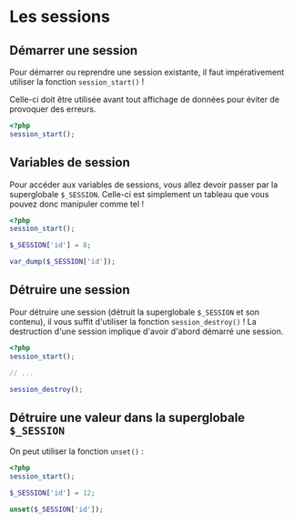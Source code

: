 # Les sessions

## Démarrer une session

Pour démarrer ou reprendre une session existante, il faut impérativement utiliser la fonction `session_start()` !

Celle-ci doit être utilisée avant tout affichage de données pour éviter de provoquer des erreurs.

```php
<?php
session_start();
```

## Variables de session

Pour accéder aux variables de sessions, vous allez devoir passer par la superglobale `$_SESSION`. Celle-ci est simplement un tableau que vous pouvez donc manipuler comme tel !

```php
<?php
session_start();

$_SESSION['id'] = 8;

var_dump($_SESSION['id']);
```

## Détruire une session

Pour détruire une session (détruit la superglobale `$_SESSION` et son contenu), il vous suffit d'utiliser la fonction `session_destroy()` ! La destruction d'une session implique d'avoir d'abord démarré une session.

```php
<?php
session_start();

// ...

session_destroy();
```

## Détruire une valeur dans la superglobale `$_SESSION`

On peut utiliser la fonction `unset()` :

```php
<?php
session_start();

$_SESSION['id'] = 12;

unset($_SESSION['id']);
```
